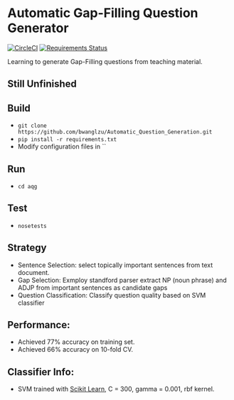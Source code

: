 # Automatic Gap-Filling Question Generator

[![CircleCI](https://circleci.com/gh/bwanglzu/Automatic_Question_Generation.svg?style=shield&circle-token=:circle-token)](https://circleci.com/gh/bwanglzu/Automatic_Question_Generation)
[![Requirements Status](https://requires.io/github/bwanglzu/QA-Crawler/requirements.svg?branch=master)](https://requires.io/github/bwanglzu/QA-Crawler/requirements/?branch=master)

Learning to generate Gap-Filling questions from teaching material.

## Still Unfinished

## Build

- `git clone https://github.com/bwanglzu/Automatic_Question_Generation.git`
- `pip install -r requirements.txt`
- Modify configuration files in ``

## Run

- `cd aqg`

## Test

- `nosetests`

## Strategy

- Sentence Selection: select topically important sentences from text document.
- Gap Selection: Exmploy standford parser extract NP (noun phrase) and ADJP from important sentences as candidate gaps
- Question Classification: Classify question quality based on SVM classifier

## Performance:

- Achieved 77% accuracy on training set.
- Achieved 66% accuracy on 10-fold CV.

## Classifier Info:

- SVM trained with [Scikit Learn](https://github.com/scikit-learn/scikit-learn), C = 300, gamma = 0.001, rbf kernel.



